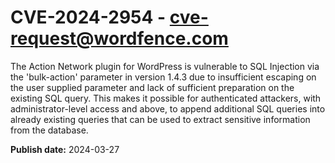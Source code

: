 # CVE-2024-2954 - cve-request@wordfence.com

The Action Network plugin for WordPress is vulnerable to SQL Injection via the 'bulk-action' parameter in version 1.4.3 due to insufficient escaping on the user supplied parameter and lack of sufficient preparation on the existing SQL query.  This makes it possible for authenticated attackers, with administrator-level access and above, to append additional SQL queries into already existing queries that can be used to extract sensitive information from the database.

**Publish date:** 2024-03-27

